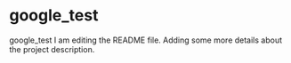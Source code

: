 # google_test
google_test
I am editing the README file. Adding some more details about the project description.
